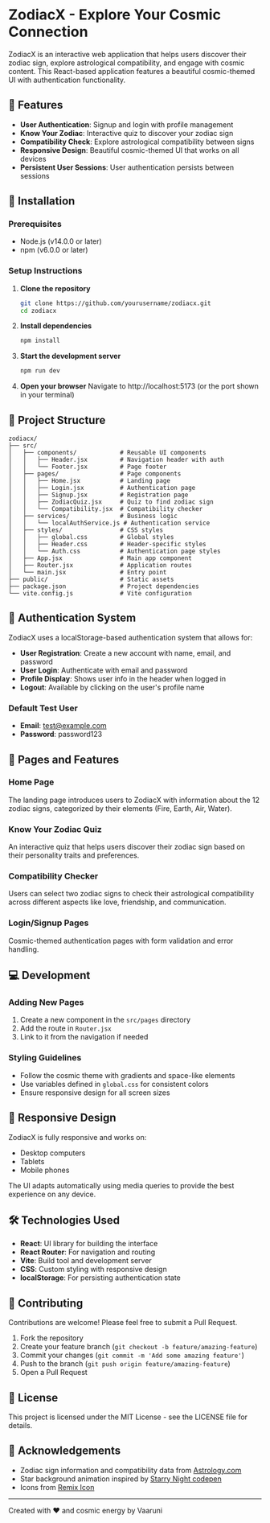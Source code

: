 # ZodiacX - Explore Your Cosmic Connection

ZodiacX is an interactive web application that helps users discover their zodiac sign, explore astrological compatibility, and engage with cosmic content. This React-based application features a beautiful cosmic-themed UI with authentication functionality.

## 🌟 Features

- **User Authentication**: Signup and login with profile management
- **Know Your Zodiac**: Interactive quiz to discover your zodiac sign
- **Compatibility Check**: Explore astrological compatibility between signs
- **Responsive Design**: Beautiful cosmic-themed UI that works on all devices
- **Persistent User Sessions**: User authentication persists between sessions

## 🚀 Installation

### Prerequisites
- Node.js (v14.0.0 or later)
- npm (v6.0.0 or later)

### Setup Instructions

1. **Clone the repository**
   ```bash
   git clone https://github.com/yourusername/zodiacx.git
   cd zodiacx
   ```

2. **Install dependencies**
   ```bash
   npm install
   ```

3. **Start the development server**
   ```bash
   npm run dev
   ```

4. **Open your browser**
   Navigate to http://localhost:5173 (or the port shown in your terminal)

## 📂 Project Structure

```
zodiacx/
├── src/
│   ├── components/            # Reusable UI components
│   │   ├── Header.jsx         # Navigation header with auth
│   │   └── Footer.jsx         # Page footer
│   ├── pages/                 # Page components
│   │   ├── Home.jsx           # Landing page
│   │   ├── Login.jsx          # Authentication page
│   │   ├── Signup.jsx         # Registration page
│   │   ├── ZodiacQuiz.jsx     # Quiz to find zodiac sign
│   │   └── Compatibility.jsx  # Compatibility checker
│   ├── services/              # Business logic
│   │   └── localAuthService.js # Authentication service
│   ├── styles/                # CSS styles
│   │   ├── global.css         # Global styles
│   │   ├── Header.css         # Header-specific styles
│   │   └── Auth.css           # Authentication page styles
│   ├── App.jsx                # Main app component
│   ├── Router.jsx             # Application routes
│   └── main.jsx               # Entry point
├── public/                    # Static assets
├── package.json               # Project dependencies
└── vite.config.js             # Vite configuration
```

## 🔐 Authentication System

ZodiacX uses a localStorage-based authentication system that allows for:

- **User Registration**: Create a new account with name, email, and password
- **User Login**: Authenticate with email and password
- **Profile Display**: Shows user info in the header when logged in
- **Logout**: Available by clicking on the user's profile name

### Default Test User
- **Email**: test@example.com
- **Password**: password123

## 🔮 Pages and Features

### Home Page
The landing page introduces users to ZodiacX with information about the 12 zodiac signs, categorized by their elements (Fire, Earth, Air, Water).

### Know Your Zodiac Quiz
An interactive quiz that helps users discover their zodiac sign based on their personality traits and preferences.

### Compatibility Checker
Users can select two zodiac signs to check their astrological compatibility across different aspects like love, friendship, and communication.

### Login/Signup Pages
Cosmic-themed authentication pages with form validation and error handling.

## 💻 Development

### Adding New Pages
1. Create a new component in the `src/pages` directory
2. Add the route in `Router.jsx`
3. Link to it from the navigation if needed

### Styling Guidelines
- Follow the cosmic theme with gradients and space-like elements
- Use variables defined in `global.css` for consistent colors
- Ensure responsive design for all screen sizes

## 📱 Responsive Design

ZodiacX is fully responsive and works on:
- Desktop computers
- Tablets
- Mobile phones

The UI adapts automatically using media queries to provide the best experience on any device.

## 🛠️ Technologies Used

- **React**: UI library for building the interface
- **React Router**: For navigation and routing
- **Vite**: Build tool and development server
- **CSS**: Custom styling with responsive design
- **localStorage**: For persisting authentication state

## 🤝 Contributing

Contributions are welcome! Please feel free to submit a Pull Request.

1. Fork the repository
2. Create your feature branch (`git checkout -b feature/amazing-feature`)
3. Commit your changes (`git commit -m 'Add some amazing feature'`)
4. Push to the branch (`git push origin feature/amazing-feature`)
5. Open a Pull Request

## 📜 License

This project is licensed under the MIT License - see the LICENSE file for details.

## 🙏 Acknowledgements

- Zodiac sign information and compatibility data from [Astrology.com](https://www.astrology.com)
- Star background animation inspired by [Starry Night codepen](https://codepen.io/sarazond/pen/LYGbwj)
- Icons from [Remix Icon](https://remixicon.com/)

---

Created with ❤️ and cosmic energy by Vaaruni
